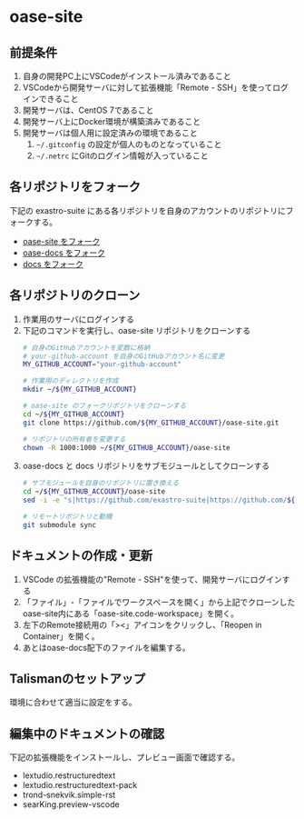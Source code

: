 # oase-site

## 前提条件

1. 自身の開発PC上にVSCodeがインストール済みであること
1. VSCodeから開発サーバに対して拡張機能「Remote - SSH」を使ってログインできること
1. 開発サーバは、CentOS 7であること
1. 開発サーバ上にDocker環境が構築済みであること
1. 開発サーバは個人用に設定済みの環境であること
   1. `~/.gitconfig` の設定が個人のものとなっていること
   1. `~/.netrc` にGitのログイン情報が入っていること

## 各リポジトリをフォーク

下記の exastro-suite にある各リポジトリを自身のアカウントのリポジトリにフォークする。
- [oase-site をフォーク](https://github.com/exastro-suite/oase-site/fork)
- [oase-docs をフォーク](https://github.com/exastro-suite/oase-docs/fork)
- [docs をフォーク](https://github.com/exastro-suite/docs/fork)

## 各リポジトリのクローン
1. 作業用のサーバにログインする
2. 下記のコマンドを実行し、oase-site リポジトリをクローンする
   ```bash
   # 自身のGitHubアカウントを変数に格納
   # your-github-account を自身のGitHubアカウント名に変更
   MY_GITHUB_ACCOUNT="your-github-account"
   
   # 作業用のディレクトリを作成
   mkdir ~/${MY_GITHUB_ACCOUNT}
   
   # oase-site のフォークリポジトリをクローンする
   cd ~/${MY_GITHUB_ACCOUNT}
   git clone https://github.com/${MY_GITHUB_ACCOUNT}/oase-site.git

   # リポジトリの所有者を変更する
   chown -R 1000:1000 ~/${MY_GITHUB_ACCOUNT}/oase-site
   ```
3. oase-docs と docs リポジトリをサブモジュールとしてクローンする
   ```bash
   # サブモジュールを自身のリポジトリに置き換える
   cd ~/${MY_GITHUB_ACCOUNT}/oase-site
   sed -i -e "s|https://github.com/exastro-suite|https://github.com/${MY_GITHUB_ACCOUNT}|g" .gitmodules

   # リモートリポジトリと動機
   git submodule sync
   ```

## ドキュメントの作成・更新

1. VSCode の拡張機能の"Remote - SSH"を使って、開発サーバにログインする
2. 「ファイル」-「ファイルでワークスペースを開く」から上記でクローンしたoase-site内にある「oase-site.code-workspace」を開く。
3. 左下のRemote接続用の「><」アイコンをクリックし、「Reopen in Container」を開く。
4. あとはoase-docs配下のファイルを編集する。

## Talismanのセットアップ
環境に合わせて適当に設定をする。

## 編集中のドキュメントの確認
下記の拡張機能をインストールし、プレビュー画面で確認する。

- lextudio.restructuredtext
- lextudio.restructuredtext-pack
- trond-snekvik.simple-rst
- searKing.preview-vscode

